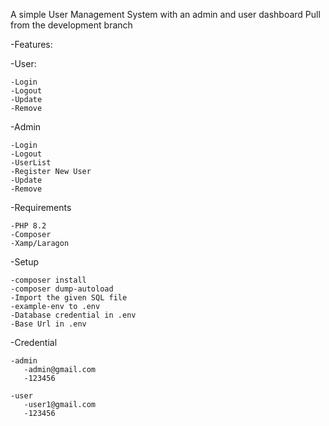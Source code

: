 A simple User Management System with an admin and user dashboard
Pull from the development branch 

-Features:
  
  -User:
    
    -Login
    -Logout
    -Update
    -Remove

  -Admin
    
    -Login
    -Logout
    -UserList
    -Register New User
    -Update
    -Remove
 
  -Requirements 

    -PHP 8.2
    -Composer
    -Xamp/Laragon

  -Setup

    -composer install
    -composer dump-autoload
    -Import the given SQL file
    -example-env to .env
    -Database credential in .env
    -Base Url in .env
 
  -Credential

    -admin
       -admin@gmail.com 
       -123456

    -user
       -user1@gmail.com
       -123456

